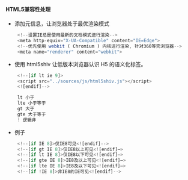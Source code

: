 #### HTML5兼容性处理 
* 添加元信息，让浏览器处于最优渲染模式
  ``` javascript
   <!--设置IE总是使用最新的文档模式进行渲染-->
   <meta http-equiv="X-UA-Compatible" content="IE=Edge">
   <!--优先使用 webkit ( Chromium ) 内核进行渲染, 针对360等壳浏览器-->
   <meta name="renderer" content="webkit">

* 使用 html5shiv 让低版本浏览器认识 H5 的语义化标签。
   ``` javascript
    <!--[if lt ie 9]>
    <script src="../sources/js/html5shiv.js"></script>
    <![endif]-->

    lt 小于
    lte 小于等于
    gt 大于
    gte 大于等于
    ! 逻辑非
* 例子
   ``` javascript
    <!--[if IE 8]>仅IE8可见<![endif]-->
    <!--[if gt IE 8]>仅IE8以上可见<![endif]—>
    <!--[if lt IE 8]>仅IE8以下可见<![endif]—>
    <!--[if gte IE 8]>IE8及以上可见<![endif]—>
    <!--[if lte IE 8]>IE8及以下可见<![endif]—>
    <!--[if !IE 8]>非IE8的IE可见<![endif]-->
